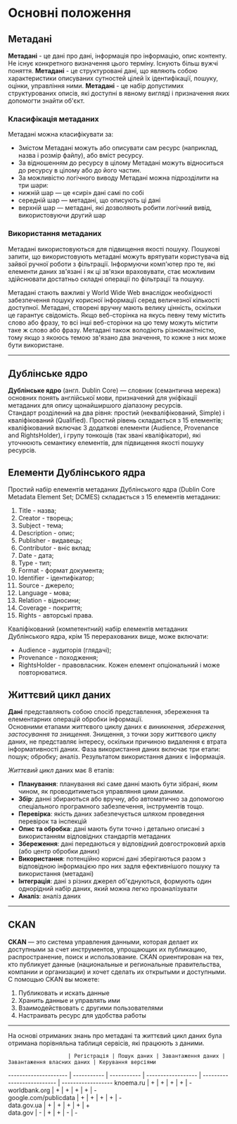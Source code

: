 Основні положення
=================
Метадані
-----------------------
**Метадані** - це дані про дані, інформація про інформацію, опис контенту. Не існує конкретного визначення цього терміну. Існують більш вужчі поняття. **Метадані** - це структуровані дані, що являють собою характеристики описуваних сутностей цілей їх ідентифікації, пошуку, оцінки, управління ними. **Метадані** - це набір допустимих структурованих описів, які доступні в явному вигляді і призначення яких допомогти знайти об'єкт.
### **Класифікація метаданих**
Метадані можна класифікувати за:
* Змістом 
Метадані можуть або описувати сам ресурс (наприклад, назва і розмір файлу), або вміст ресурсу.
* За відношенням до ресурсу в цілому
Метадані можуть відноситься до ресурсу в цілому або до його частин. 
* За можливістю логічного виводу
Метадані можна підрозділити на три шари:
 * нижній шар — це «сирі» дані самі по собі
 * середній шар — метадані, що описують ці дані
 * верхній шар — метадані, які дозволяють робити логічний вивід, використовуючи другий шар
 
### **Використання метаданих**
Метадані використовуються для підвищення якості пошуку. Пошукові запити, що використовують метадані можуть врятувати користувача від зайвої ручної роботи з фільтрації. Інформуючи комп'ютер про те, які елементи даних зв'язані і як ці зв'язки враховувати, стає можливим здійснювати достатньо складні операції по фільтрації та пошуку. 

Метадані стають важливі у World Wide Web внаслідок необхідності забезпечення пошуку корисної інформації серед величезної кількості доступної. Метадані, створені вручну мають велику цінність, оскільки це гарантує свідомість. Якщо веб-сторінка на якусь певну тему містить слово або фразу, то всі інші веб-сторінки на цю тему можуть містити таке ж слово або фразу. Метадані також володіють різноманітністю, тому якщо з якоюсь темою зв'язано два значення, то кожне з них може бути використане. 
***
Дублінське ядро
-----------------------
**Дублінське ядро** (англ. Dublin Core) — словник (семантична мережа) основних понять англійської мови, призначений для уніфікації метаданих для опису щонайширшого діапазону ресурсів.  
Стандарт розділений на два рівня: простий (некваліфікований, Simple) і кваліфікований (Qualified). Простий рівень складається з 15 елементів; кваліфікований включає 3 додаткові елементи (Audience, Provenance and RightsHolder), і групу тонкощів (так звані кваліфікатори), які уточнюють семантику елементів, для підвищення якості пошуку ресурсів.  
## **Елементи Дублінського ядра**  
Простий набір елементів метаданих Дублінського ядра (Dublin Core Metadata Element Set; DCMES) складається з 15 елементів метаданих:      
 1. Title - назва;  
 2. Creator - творець;  
 3. Subject - тема;  
 4. Description - опис;  
 5. Publisher - видавець;  
 6. Contributor - вніс вклад;  
 7. Date - дата;  
 8. Type - тип;  
 9. Format - формат документа;  
 10. Identifier - ідентифікатор;  
 11. Source - джерело;  
 12. Language - мова;  
 13. Relation - відносини;  
 14. Coverage - покриття;   
 15. Rights - авторські права.   
 
Кваліфікований (компетентний) набір елементів метаданих Дублінського ядра, крім 15 перерахованих вище, може включати:
 * Audience - аудиторія (глядачі);
 * Provenance - походження;
 * RightsHolder - правовласник.   Кожен елемент опціональний і може повторюватися.  
 
 Життєвий цикл даних
 -----------------------
 **Дані** представляють собою спосіб представлення, збереження та елементарних операцій обробки інформації.  
 Основними етапами життєвого циклу даних є *виникнення, збереження, застосування та знищення*. Знищення, з точки зору життєвого циклу даних, не представляє інтересу, оскільки причиною видалення є втрата інформативності даних. Фаза використання даних включає три етапи:  пошук;  обробку;  аналіз. Результатом використання даних є інформація.  
   
 *Життєвий цикл* даних має 8 етапів:  
 * **Планування**: планування які саме данні мають бути зібрані, яким чином, як проводитиметься управляння цими даними.  
 * **Збір**: данні збираються або вручну, або автоматично за допомогою спеціального програмного забезпечення, інструментів тощо.  
 * **Перевірка**: якість даних забезпечується шляхом проведення перевірок та інспекцій  
 * **Опис та обробка**: дані мають бути точно і детально описані з використанням відповідних стандартів метаданих  
 * **Збереження**: дані передаються у відповідний довгостроковий архів (або центр обробки даних)  
 * **Використання**: потенційно корисні дані зберігаються разом з відповідною інформацією про них задля ефективнішого пошуку та використання (метадані)  
 * **Інтеграція**: дані з різних джерел об'єднуються, формують один однорідний набір даних, який можна легко проаналізувати  
 * **Аналіз**: аналіз даних 
 

----------------------- 
CKAN
-----------------------
**CKAN** — это система управления данными, которая делает их доступными за счет инструментов, упрощающих их публикацию, распространение, поиск и использование. 
CKAN ориентирован на тех, кто публикует данные (национальные и региональные правительства, компании и организации) и хочет сделать их открытыми и доступными. 
С помощью CKAN вы можете: 

1. Публиковать и искать данные 
2. Хранить данные и управлять ими 
3. Взаимодействовать с другими пользователями 
4. Настраивать ресурс для удобства работы 
 ***
 На основі отриманих знань про метадані та життєвий цикл даних була отримана порівняльна таблиця сервісів, які працюють з даними.
 
                       | Регістрація | Пошук даних | Завантаження даних | Завантаження власних даних | Керування версіями 
 --------------------- | ----------- | ----------- | ------------------ | -------------------------- | ------------------ 
 knoema.ru             | +           | +           | +                  | +                          | -                  
 worldbank.org         | +           | +           | +                  | +                          | -                  
 google.com/publicdata | +           | +           | +                  | +                          | -                  
 data.gov.ua           | +           | +           | +                  | +                          | +                  
 data.gov              | -           | +           | +                  | -                          | -                  
     
     
     
